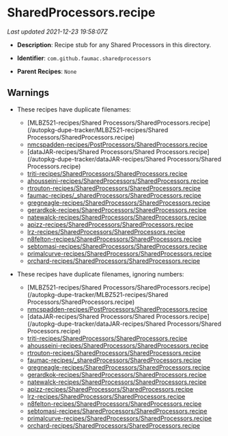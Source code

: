 # SharedProcessors.recipe

_Last updated 2021-12-23 19:58:07Z_

- **Description**: Recipe stub for any Shared Processors in this directory.


- **Identifier**: `com.github.faumac.sharedprocessors`

- **Parent Recipes**: `None`

## Warnings

- These recipes have duplicate filenames:
    - [MLBZ521-recipes/Shared Processors/SharedProcessors.recipe](/autopkg-dupe-tracker/MLBZ521-recipes/Shared Processors/SharedProcessors.recipe)
    - [nmcspadden-recipes/PostProcessors/SharedProcessors.recipe](/autopkg-dupe-tracker/nmcspadden-recipes/PostProcessors/SharedProcessors.recipe)
    - [dataJAR-recipes/Shared Processors/Shared Processors.recipe](/autopkg-dupe-tracker/dataJAR-recipes/Shared Processors/Shared Processors.recipe)
    - [triti-recipes/SharedProcessors/SharedProcessors.recipe](/autopkg-dupe-tracker/triti-recipes/SharedProcessors/SharedProcessors.recipe)
    - [ahousseini-recipes/SharedProcessors/SharedProcessors.recipe](/autopkg-dupe-tracker/ahousseini-recipes/SharedProcessors/SharedProcessors.recipe)
    - [rtrouton-recipes/SharedProcessors/SharedProcessors.recipe](/autopkg-dupe-tracker/rtrouton-recipes/SharedProcessors/SharedProcessors.recipe)
    - [faumac-recipes/_sharedProcessors/SharedProcessors.recipe](/autopkg-dupe-tracker/faumac-recipes/_sharedProcessors/SharedProcessors.recipe)
    - [gregneagle-recipes/SharedProcessors/SharedProcessors.recipe](/autopkg-dupe-tracker/gregneagle-recipes/SharedProcessors/SharedProcessors.recipe)
    - [gerardkok-recipes/SharedProcessors/SharedProcessors.recipe](/autopkg-dupe-tracker/gerardkok-recipes/SharedProcessors/SharedProcessors.recipe)
    - [natewalck-recipes/SharedProcessors/SharedProcessors.recipe](/autopkg-dupe-tracker/natewalck-recipes/SharedProcessors/SharedProcessors.recipe)
    - [apizz-recipes/SharedProcessors/SharedProcessors.recipe](/autopkg-dupe-tracker/apizz-recipes/SharedProcessors/SharedProcessors.recipe)
    - [lrz-recipes/SharedProcessors/SharedProcessors.recipe](/autopkg-dupe-tracker/lrz-recipes/SharedProcessors/SharedProcessors.recipe)
    - [n8felton-recipes/SharedProcessors/SharedProcessors.recipe](/autopkg-dupe-tracker/n8felton-recipes/SharedProcessors/SharedProcessors.recipe)
    - [sebtomasi-recipes/SharedProcessors/SharedProcessors.recipe](/autopkg-dupe-tracker/sebtomasi-recipes/SharedProcessors/SharedProcessors.recipe)
    - [primalcurve-recipes/SharedProcessors/SharedProcessors.recipe](/autopkg-dupe-tracker/primalcurve-recipes/SharedProcessors/SharedProcessors.recipe)
    - [orchard-recipes/SharedProcessors/SharedProcessors.recipe](/autopkg-dupe-tracker/orchard-recipes/SharedProcessors/SharedProcessors.recipe)

- These recipes have duplicate filenames, ignoring numbers:
    - [MLBZ521-recipes/Shared Processors/SharedProcessors.recipe](/autopkg-dupe-tracker/MLBZ521-recipes/Shared Processors/SharedProcessors.recipe)
    - [nmcspadden-recipes/PostProcessors/SharedProcessors.recipe](/autopkg-dupe-tracker/nmcspadden-recipes/PostProcessors/SharedProcessors.recipe)
    - [dataJAR-recipes/Shared Processors/Shared Processors.recipe](/autopkg-dupe-tracker/dataJAR-recipes/Shared Processors/Shared Processors.recipe)
    - [triti-recipes/SharedProcessors/SharedProcessors.recipe](/autopkg-dupe-tracker/triti-recipes/SharedProcessors/SharedProcessors.recipe)
    - [ahousseini-recipes/SharedProcessors/SharedProcessors.recipe](/autopkg-dupe-tracker/ahousseini-recipes/SharedProcessors/SharedProcessors.recipe)
    - [rtrouton-recipes/SharedProcessors/SharedProcessors.recipe](/autopkg-dupe-tracker/rtrouton-recipes/SharedProcessors/SharedProcessors.recipe)
    - [faumac-recipes/_sharedProcessors/SharedProcessors.recipe](/autopkg-dupe-tracker/faumac-recipes/_sharedProcessors/SharedProcessors.recipe)
    - [gregneagle-recipes/SharedProcessors/SharedProcessors.recipe](/autopkg-dupe-tracker/gregneagle-recipes/SharedProcessors/SharedProcessors.recipe)
    - [gerardkok-recipes/SharedProcessors/SharedProcessors.recipe](/autopkg-dupe-tracker/gerardkok-recipes/SharedProcessors/SharedProcessors.recipe)
    - [natewalck-recipes/SharedProcessors/SharedProcessors.recipe](/autopkg-dupe-tracker/natewalck-recipes/SharedProcessors/SharedProcessors.recipe)
    - [apizz-recipes/SharedProcessors/SharedProcessors.recipe](/autopkg-dupe-tracker/apizz-recipes/SharedProcessors/SharedProcessors.recipe)
    - [lrz-recipes/SharedProcessors/SharedProcessors.recipe](/autopkg-dupe-tracker/lrz-recipes/SharedProcessors/SharedProcessors.recipe)
    - [n8felton-recipes/SharedProcessors/SharedProcessors.recipe](/autopkg-dupe-tracker/n8felton-recipes/SharedProcessors/SharedProcessors.recipe)
    - [sebtomasi-recipes/SharedProcessors/SharedProcessors.recipe](/autopkg-dupe-tracker/sebtomasi-recipes/SharedProcessors/SharedProcessors.recipe)
    - [primalcurve-recipes/SharedProcessors/SharedProcessors.recipe](/autopkg-dupe-tracker/primalcurve-recipes/SharedProcessors/SharedProcessors.recipe)
    - [orchard-recipes/SharedProcessors/SharedProcessors.recipe](/autopkg-dupe-tracker/orchard-recipes/SharedProcessors/SharedProcessors.recipe)